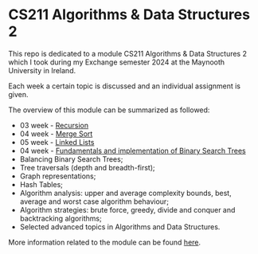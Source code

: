 # CS211 Algorithms & Data Structures 2

This repo is dedicated to a module CS211 Algorithms & Data Structures 2 which I took during my Exchange semester 2024 at the Maynooth University in Ireland.

Each week a certain topic is discussed and an individual assignment is given.

The overview of this module can be summarized as followed:
- 03 week - [Recursion](https://github.com/tmshts/dsa/tree/main/03_week)
- 04 week - [Merge Sort](https://github.com/tmshts/dsa/tree/main/04_week)
- 05 week - [Linked Lists](https://github.com/tmshts/dsa/tree/main/05_week)
- 04 week - [Fundamentals and implementation of Binary Search Trees](https://github.com/tmshts/dsa/tree/main/06_week)
- Balancing Binary Search Trees;
- Tree traversals (depth and breadth-first);
- Graph representations;
- Hash Tables;
- Algorithm analysis: upper and average complexity bounds, best, average and worst case algorithm behaviour;
- Algorithm strategies: brute force, greedy, divide and conquer and backtracking algorithms;
- Selected advanced topics in Algorithms and Data Structures.

More information related to the module can be found [here](https://apps.maynoothuniversity.ie/courses/?TARGET=MODULE&MODE=VIEW&MODULE_CODE=CS211&YEAR=2024).
